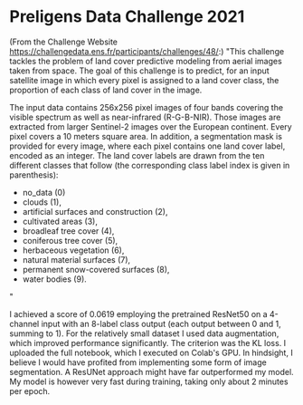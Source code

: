 # Preligens Data Challenge 2021
(From the Challenge Website https://challengedata.ens.fr/participants/challenges/48/:) "This challenge tackles the problem of land cover predictive modeling from aerial images taken from space. The goal of this challenge is to predict, for an input satellite image in which every pixel is assigned to a land cover class, the proportion of each class of land cover in the image.

The input data contains 256x256 pixel images of four bands covering the visible spectrum as well as near-infrared (R-G-B-NIR). Those images are extracted from larger Sentinel-2 images over the European continent. Every pixel covers a 10 meters square area. In addition, a segmentation mask is provided for every image, where each pixel contains one land cover label, encoded as an integer. The land cover labels are drawn from the ten different classes that follow (the corresponding class label index is given in parenthesis):

- no_data (0)
- clouds (1),
- artificial surfaces and construction (2),
- cultivated areas (3),
- broadleaf tree cover (4),
- coniferous tree cover (5),
- herbaceous vegetation (6),
- natural material surfaces (7),
- permanent snow-covered surfaces (8),
- water bodies (9).

"

I achieved a score of 0.0619 employing the pretrained ResNet50 on a 4-channel input with an 8-label class output (each output between 0 and 1, summing to 1). For the relatively small dataset I used data augmentation, which improved performance significantly. The criterion was the KL loss. I uploaded the full notebook, which I executed on Colab's GPU. In hindsight, I believe I would have profited from implementing some form of image segmentation. A ResUNet approach might have far outperformed my model. My model is however very fast during training, taking only about 2 minutes per epoch.
